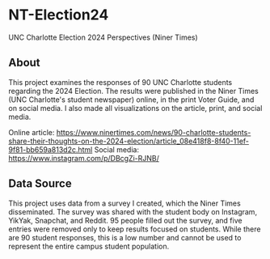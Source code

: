 # NT-Election24
UNC Charlotte Election 2024 Perspectives (Niner Times)

## About
This project examines the responses of 90 UNC Charlotte students regarding the 2024 Election. The results were published in the Niner Times (UNC Charlotte's student newspaper) online, in the print Voter Guide, and on social media. I also made all visualizations on the article, print, and social media.

Online article: https://www.ninertimes.com/news/90-charlotte-students-share-their-thoughts-on-the-2024-election/article_08e418f8-8f40-11ef-9f81-bb659a813d2c.html
Social media: https://www.instagram.com/p/DBcgZi-RJNB/

## Data Source
This project uses data from a survey I created, which the Niner Times disseminated. The survey was shared with the student body on Instagram, YikYak, Snapchat, and Reddit. 95 people filled out the survey, and five entries were removed only to keep results focused on students. While there are 90 student responses, this is a low number and cannot be used to represent the entire campus student population.
